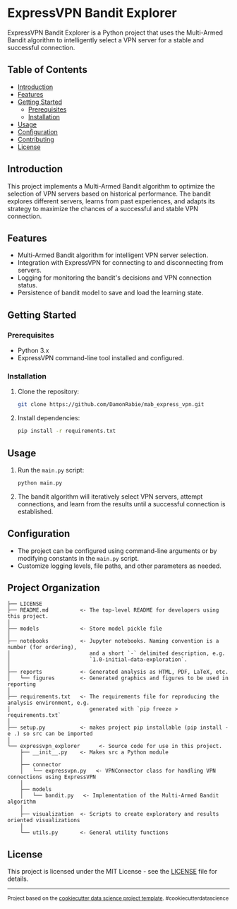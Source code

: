 # ExpressVPN Bandit Explorer

ExpressVPN Bandit Explorer is a Python project that uses the Multi-Armed Bandit algorithm to intelligently select a VPN server for a stable and successful connection.

## Table of Contents

- [Introduction](#introduction)
- [Features](#features)
- [Getting Started](#getting-started)
    - [Prerequisites](#prerequisites)
    - [Installation](#installation)
- [Usage](#usage)
- [Configuration](#configuration)
- [Contributing](#contributing)
- [License](#license)

## Introduction

This project implements a Multi-Armed Bandit algorithm to optimize the selection of VPN servers based on historical performance. The bandit explores different servers, learns from past experiences, and adapts its strategy to maximize the chances of a successful and stable VPN connection.

## Features

- Multi-Armed Bandit algorithm for intelligent VPN server selection.
- Integration with ExpressVPN for connecting to and disconnecting from servers.
- Logging for monitoring the bandit's decisions and VPN connection status.
- Persistence of bandit model to save and load the learning state.

## Getting Started

### Prerequisites

- Python 3.x
- ExpressVPN command-line tool installed and configured.

### Installation

1. Clone the repository:

    ```bash
    git clone https://github.com/DamonRabie/mab_express_vpn.git
    ```

2. Install dependencies:

    ```bash
    pip install -r requirements.txt
    ```

## Usage

1. Run the `main.py` script:

    ```bash
    python main.py
    ```

2. The bandit algorithm will iteratively select VPN servers, attempt connections, and learn from the results until a successful connection is established.

## Configuration

- The project can be configured using command-line arguments or by modifying constants in the `main.py` script.
- Customize logging levels, file paths, and other parameters as needed.

Project Organization
------------

    ├── LICENSE
    ├── README.md          <- The top-level README for developers using this project.
    │
    ├── models             <- Store model pickle file
    │
    ├── notebooks          <- Jupyter notebooks. Naming convention is a number (for ordering),
    │                         and a short `-` delimited description, e.g.
    │                         `1.0-initial-data-exploration`.
    │
    ├── reports            <- Generated analysis as HTML, PDF, LaTeX, etc.
    │   └── figures        <- Generated graphics and figures to be used in reporting
    │
    ├── requirements.txt   <- The requirements file for reproducing the analysis environment, e.g.
    │                         generated with `pip freeze > requirements.txt`
    │
    ├── setup.py           <- makes project pip installable (pip install -e .) so src can be imported
    │
    └── expressvpn_explorer      <- Source code for use in this project.
        ├── __init__.py    <- Makes src a Python module
        │
        ├── connector      
        │   └── expressvpn.py   <- VPNConnector class for handling VPN connections using ExpressVPN
        │
        ├── models
        │   └── bandit.py   <- Implementation of the Multi-Armed Bandit algorithm
        │
        ├── visualization  <- Scripts to create exploratory and results oriented visualizations
        │
        └── utils.py       <- General utility functions

## License

This project is licensed under the MIT License - see the [LICENSE](LICENSE) file for details.

--------

<p><small>Project based on the <a target="_blank" href="https://drivendata.github.io/cookiecutter-data-science/">cookiecutter data science project template</a>. #cookiecutterdatascience</small></p>
